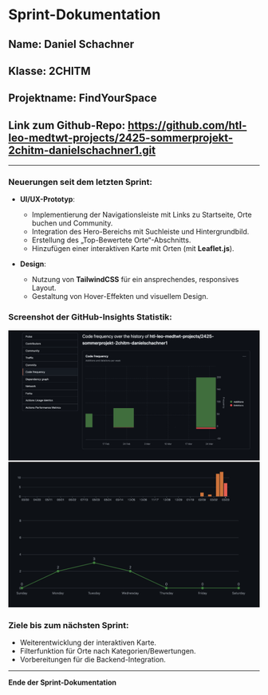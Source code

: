 # Sprint-Dokumentation

## Name: Daniel Schachner

## Klasse: 2CHITM

## Projektname: FindYourSpace

## Link zum Github-Repo: https://github.com/htl-leo-medtwt-projects/2425-sommerprojekt-2chitm-danielschachner1.git

---

### Neuerungen seit dem letzten Sprint:

- **UI/UX-Prototyp**:

  - Implementierung der Navigationsleiste mit Links zu Startseite, Orte buchen und Community.
  - Integration des Hero-Bereichs mit Suchleiste und Hintergrundbild.
  - Erstellung des „Top-Bewertete Orte“-Abschnitts.
  - Hinzufügen einer interaktiven Karte mit Orten (mit **Leaflet.js**).

- **Design**:
  - Nutzung von **TailwindCSS** für ein ansprechendes, responsives Layout.
  - Gestaltung von Hover-Effekten und visuellem Design.

### Screenshot der GitHub-Insights Statistik:

![GitHub Insights Screenshot](./githubInsights/htmlCssPrototype.png)
![GitHub Insights Screenshot](./githubInsights/commitInsight.png)

### Ziele bis zum nächsten Sprint:

- Weiterentwicklung der interaktiven Karte.
- Filterfunktion für Orte nach Kategorien/Bewertungen.
- Vorbereitungen für die Backend-Integration.

---

**Ende der Sprint-Dokumentation**
